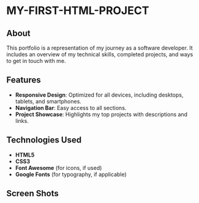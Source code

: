 # MY-FIRST-HTML-PROJECT


## About

This portfolio is a representation of my journey as a software developer. It includes an overview of my technical skills, completed projects, and ways to get in touch with me.

## Features

- **Responsive Design**: Optimized for all devices, including desktops, tablets, and smartphones.
- **Navigation Bar**: Easy access to all sections.
- **Project Showcase**: Highlights my top projects with descriptions and links.

## Technologies Used

- **HTML5**
- **CSS3**
- **Font Awesome** (for icons, if used)
- **Google Fonts** (for typography, if applicable)

## Screen Shots




